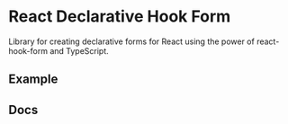 # React Declarative Hook Form

Library for creating declarative forms for React using the power of react-hook-form and TypeScript.

## Example

## Docs
